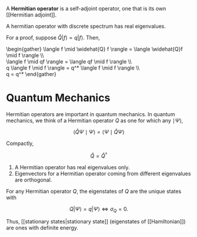 A **Hermitian operator** is a self-adjoint operator, one that is its own [[Hermitian adjoint]].

<div class="theorem" text='Real eigenvalues'>
A hermitian operator with discrete spectrum has real eigenvalues.
</div>

For a proof, suppose $\widehat{Q} | f \rangle = q  | f \rangle$. Then,

\begin{gather}
\langle f \mid \widehat{Q} f \rangle = \langle \widehat{Q}f \mid f \rangle \\\\\
\langle f \mid qf \rangle  = \langle qf \mid f \rangle \\\\\
q \langle f \mid f \rangle = q^* \langle f \mid f \rangle \\\\\
q = q^*
\end{gather}

# Quantum Mechanics

Hermitian operators are important in quantum mechanics. In quantum mechanics, we think of a Hermitian operator $Q$ as one for which any $\mid \Psi \rangle$,

$$
\langle \hat{Q} \Psi \mid \Psi \rangle = \langle \Psi \mid \hat{Q} \Psi \rangle
$$

Compactly,

$$
\hat{Q} = \hat{Q}^\dagger
$$

1. A Hermitian operator has real eigenvalues only.
2. Eigenvectors for a Hermitian operator coming from different eigenvalues are orthogonal.

For any Hermitian operator $Q$, the eigenstates of $Q$ are the unique states with

$$
Q | \Psi \rangle = q | \Psi \rangle \iff \sigma_Q = 0 .
$$

Thus, [[stationary states|stationary state]] (eigenstates of [[Hamiltonian]]) are ones with definite energy.